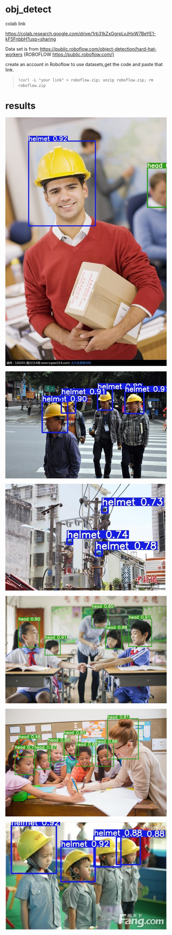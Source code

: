 # obj_detect
colab link

https://colab.research.google.com/drive/1rb31kZxGgrpLvJHxW7BeYE1-kF5FnbbH?usp=sharing

Data set is from https://public.roboflow.com/object-detection/hard-hat-workers {ROBOFLOW https://public.roboflow.com/}

create an account in Roboflow to use datasets,get the code and paste that link.
 
 > `!curl -L "your link" > roboflow.zip; unzip roboflow.zip; rm roboflow.zip`
 

# results

![](output/helm_000197.jpg)

![](output/helm_000014.jpg)

![](output/1.png)

![](output/2.png)

![](output/4.png)

![](output/5.png)
